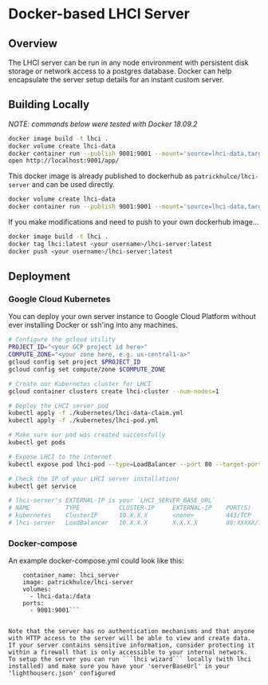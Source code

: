 # Docker-based LHCI Server

## Overview

The LHCI server can be run in any node environment with persistent disk storage or network access to a postgres database. Docker can help encapsulate the server setup details for an instant custom server.

## Building Locally

_NOTE: commands below were tested with Docker 18.09.2_

```bash
docker image build -t lhci .
docker volume create lhci-data
docker container run --publish 9001:9001 --mount='source=lhci-data,target=/data' --detach lhci
open http://localhost:9001/app/
```

This docker image is already published to dockerhub as `patrickhulce/lhci-server` and can be used directly.

```bash
docker volume create lhci-data
docker container run --publish 9001:9001 --mount='source=lhci-data,target=/data' --detach patrickhulce/lhci-server
```

If you make modifications and need to push to your own dockerhub image...

```bash
docker image build -t lhci .
docker tag lhci:latest <your username>/lhci-server:latest
docker push <your username>/lhci-server:latest
```

## Deployment

### Google Cloud Kubernetes

You can deploy your own server instance to Google Cloud Platform without ever installing Docker or ssh'ing into any machines.

```bash
# Configure the gcloud utility
PROJECT_ID="<your GCP project id here>"
COMPUTE_ZONE="<your zone here, e.g. us-central1-a>"
gcloud config set project $PROJECT_ID
gcloud config set compute/zone $COMPUTE_ZONE

# Create our Kubernetes cluster for LHCI
gcloud container clusters create lhci-cluster --num-nodes=1

# Deploy the LHCI server pod
kubectl apply -f ./kubernetes/lhci-data-claim.yml
kubectl apply -f ./kubernetes/lhci-pod.yml

# Make sure our pod was created successfully
kubectl get pods

# Expose LHCI to the internet
kubectl expose pod lhci-pod --type=LoadBalancer --port 80 --target-port 9001 --name=lhci-server

# Check the IP of your LHCI server installation!
kubectl get service

# lhci-server's EXTERNAL-IP is your `LHCI_SERVER_BASE_URL`
# NAME          TYPE           CLUSTER-IP     EXTERNAL-IP    PORT(S)        AGE
# kubernetes    ClusterIP      10.X.X.X       <none>         443/TCP        9m
# lhci-server   LoadBalancer   10.X.X.X       X.X.X.X        80:XXXXX/TCP   2m
```
### Docker-compose

An example docker-compose.yml could look like this:
```  lhci:
    container_name: lhci_server
    image: patrickhulce/lhci-server
    volumes:
      - lhci-data:/data
    ports:
      - 9001:9001```


Note that the server has no authentication mechanisms and that anyone with HTTP access to the server will be able to view and create data. If your server contains sensitive information, consider protecting it within a firewall that is only accessible to your internal network.
To setup the server you can run ```lhci wizard``` locally (with lhci installed) and make sure you have your 'serverBaseUrl' in your 'lighthouserc.json' configured
